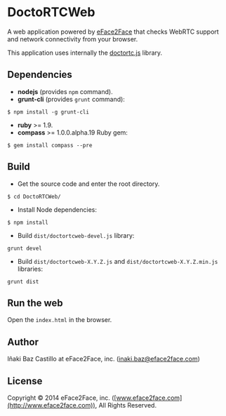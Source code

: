 # DoctoRTCWeb

A web application powered by [eFace2Face](http://www.eface2face.com) that checks WebRTC support and network connectivity from your browser.

This application uses internally the [doctortc.js](https://bitbucket.org/ibc_aliax/doctortc.js) library.


## Dependencies

*  **nodejs** (provides `npm` command).
*  **grunt-cli** (provides `grunt` command):
```
$ npm install -g grunt-cli
```
*  **ruby** >= 1.9.
*  **compass** >= 1.0.0.alpha.19 Ruby gem:
```
$ gem install compass --pre
```

## Build

* Get the source code and enter the root directory.
```
$ cd DoctoRTCWeb/
```

* Install Node dependencies:
```
$ npm install
```

* Build `dist/doctortcweb-devel.js` library:
```
grunt devel
```

* Build `dist/doctortcweb-X.Y.Z.js` and `dist/doctortcweb-X.Y.Z.min.js` libraries:
```
grunt dist
```

## Run the web

Open the `index.html` in the browser.


## Author

Iñaki Baz Castillo at eFace2Face, inc. (inaki.baz@eface2face.com)


## License

Copyright © 2014 eFace2Face, inc. ([www.eface2face.com](http://www.eface2face.com)), All Rights Reserved.
